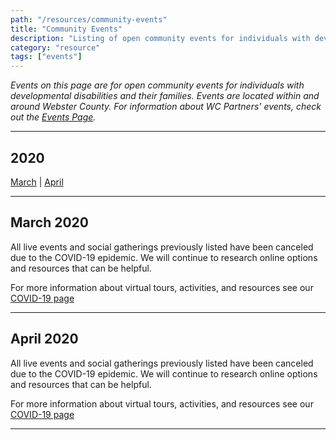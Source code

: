 ```yaml
---
path: "/resources/community-events"
title: "Community Events"
description: "Listing of open community events for individuals with developmental disabilities and their families. Events are located within and around Webster County."
category: "resource"
tags: ["events"]
---
```


_Events on this page are for open community events for individuals with developmental disabilities and their families. Events are located within and around Webster County. For information about WC Partners' events, check out the [Events Page](/events/)._

---

## 2020

[March](#march-2020) | [April](#april-2019)

---

## March 2020

All live events and social gatherings previously listed have been canceled due to the COVID-19 epidemic. We will continue to research online options and resources that can be helpful.

For more information about virtual tours, activities, and resources see our [COVID-19 page](/resources/covid-19)

---

## April 2020

All live events and social gatherings previously listed have been canceled due to the COVID-19 epidemic. We will continue to research online options and resources that can be helpful.

For more information about virtual tours, activities, and resources see our [COVID-19 page](/resources/covid-19)

---
